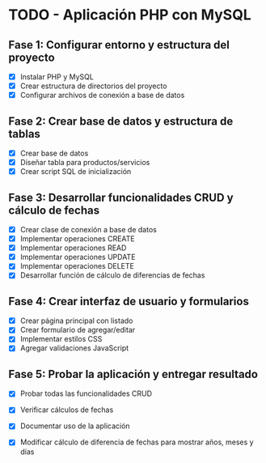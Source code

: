 # TODO - Aplicación PHP con MySQL

## Fase 1: Configurar entorno y estructura del proyecto
- [x] Instalar PHP y MySQL
- [x] Crear estructura de directorios del proyecto
- [x] Configurar archivos de conexión a base de datos

## Fase 2: Crear base de datos y estructura de tablas
- [x] Crear base de datos
- [x] Diseñar tabla para productos/servicios
- [x] Crear script SQL de inicialización

## Fase 3: Desarrollar funcionalidades CRUD y cálculo de fechas
- [x] Crear clase de conexión a base de datos
- [x] Implementar operaciones CREATE
- [x] Implementar operaciones READ
- [x] Implementar operaciones UPDATE
- [x] Implementar operaciones DELETE
- [x] Desarrollar función de cálculo de diferencias de fechas

## Fase 4: Crear interfaz de usuario y formularios
- [x] Crear página principal con listado
- [x] Crear formulario de agregar/editar
- [x] Implementar estilos CSS
- [x] Agregar validaciones JavaScript

## Fase 5: Probar la aplicación y entregar resultado
- [x] Probar todas las funcionalidades CRUD
- [x] Verificar cálculos de fechas
- [x] Documentar uso de la aplicación


- [x] Modificar cálculo de diferencia de fechas para mostrar años, meses y días

